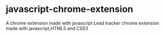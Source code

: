 # javascript-chrome-extension
A chrome extension made with javascript
Lead tracker chrome extension made with javascript,HTML5 and CSS3
